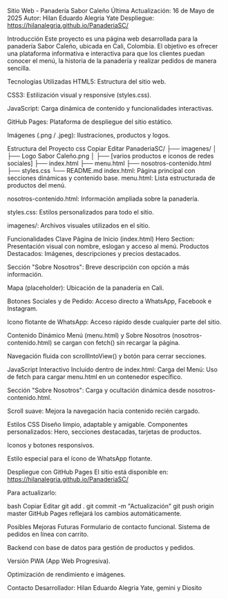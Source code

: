 Sitio Web - Panadería Sabor Caleño Última Actualización: 16 de Mayo de 2025 Autor: Hilan Eduardo Alegria Yate Despliegue: https://hilanalegria.github.io/PanaderiaSC/

Introducción Este proyecto es una página web desarrollada para la panadería Sabor Caleño, ubicada en Cali, Colombia. El objetivo es ofrecer una plataforma informativa e interactiva para que los clientes puedan conocer el menú, la historia de la panadería y realizar pedidos de manera sencilla.

Tecnologías Utilizadas HTML5: Estructura del sitio web.

CSS3: Estilización visual y responsive (styles.css).

JavaScript: Carga dinámica de contenido y funcionalidades interactivas.

GitHub Pages: Plataforma de despliegue del sitio estático.

Imágenes (.png / .jpeg): Ilustraciones, productos y logos.

Estructura del Proyecto css Copiar Editar PanaderiaSC/ ├── imagenes/ │ ├── Logo Sabor Caleño.png │ ├── [varios productos e iconos de redes sociales] ├── index.html ├── menu.html ├── nosotros-contenido.html ├── styles.css └── README.md index.html: Página principal con secciones dinámicas y contenido base.
menu.html: Lista estructurada de productos del menú.

nosotros-contenido.html: Información ampliada sobre la panadería.

styles.css: Estilos personalizados para todo el sitio.

imagenes/: Archivos visuales utilizados en el sitio.

Funcionalidades Clave Página de Inicio (index.html) Hero Section: Presentación visual con nombre, eslogan y acceso al menú.
Productos Destacados: Imágenes, descripciones y precios destacados.

Sección "Sobre Nosotros": Breve descripción con opción a más información.

Mapa (placeholder): Ubicación de la panadería en Cali.

Botones Sociales y de Pedido: Acceso directo a WhatsApp, Facebook e Instagram.

Icono flotante de WhatsApp: Acceso rápido desde cualquier parte del sitio.

Contenido Dinámico Menú (menu.html) y Sobre Nosotros (nosotros-contenido.html) se cargan con fetch() sin recargar la página.

Navegación fluida con scrollIntoView() y botón para cerrar secciones.

JavaScript Interactivo Incluido dentro de index.html:
Carga del Menú: Uso de fetch para cargar menu.html en un contenedor específico.

Sección "Sobre Nosotros": Carga y ocultación dinámica desde nosotros-contenido.html.

Scroll suave: Mejora la navegación hacia contenido recién cargado.

Estilos CSS Diseño limpio, adaptable y amigable.
Componentes personalizados: Hero, secciones destacadas, tarjetas de productos.

Iconos y botones responsivos.

Estilo especial para el ícono de WhatsApp flotante.

Despliegue con GitHub Pages El sitio está disponible en:
https://hilanalegria.github.io/PanaderiaSC/

Para actualizarlo:

bash Copiar Editar git add . git commit -m "Actualización" git push origin master GitHub Pages reflejará los cambios automáticamente.

Posibles Mejoras Futuras Formulario de contacto funcional.
Sistema de pedidos en línea con carrito.

Backend con base de datos para gestión de productos y pedidos.

Versión PWA (App Web Progresiva).

Optimización de rendimiento e imágenes.

Contacto Desarrollador: Hilan Eduardo Alegria Yate, gemini y Diosito